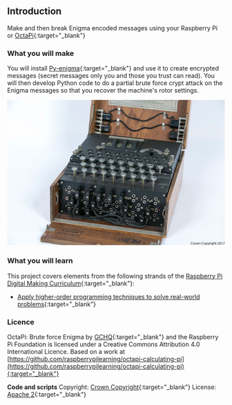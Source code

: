 ## Introduction

Make and then break Enigma encoded messages using your Raspberry Pi or [OctaPi](http://projects.raspberrypi.org/en/projects/build-an-octapi){:target="_blank"}

### What you will make

You will install [Py-enigma](http://py-enigma.readthedocs.org/){:target="_blank"} and use it to create encrypted messages (secret messages only you and those you trust can read). You will then develop Python code to do a partial brute force crypt attack on the Enigma messages so that you recover the machine's rotor settings.  

![A GCHQ owned Enigma machine captured at the end of WWII](images/7X5A0933.jpg)


### What you will learn

This project covers elements from the following strands of the [Raspberry Pi Digital Making Curriculum](http://rpf.io/curriculum){:target="_blank"}:

+ [Apply higher-order programming techniques to solve real-world problems](https://curriculum.raspberrypi.org/programming/maker/){:target="_blank"}

### Licence

OctaPi: Brute force Enigma by [GCHQ](https://www.gchq.gov.uk/){:target="_blank"} and the Raspberry Pi Foundation is licensed under a Creative Commons Attribution 4.0 International Licence.
Based on a work at [https://github.com/raspberrypilearning/octapi-calculating-pi](https://github.com/raspberrypilearning/octapi-calculating-pi){:target="_blank"}

**Code and scripts**
Copyright: [Crown Copyright](https://www.nationalarchives.gov.uk/information-management/re-using-public-sector-information/uk-government-licensing-framework/crown-copyright/){:target="_blank"}
License: [Apache 2](https://www.apache.org/licenses/LICENSE-2.0){:target="_blank"}

